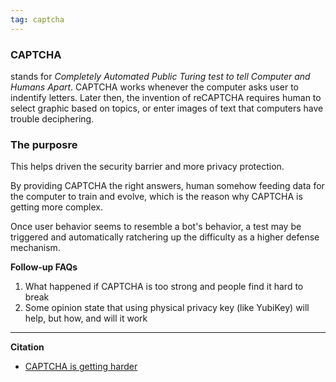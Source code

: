 ```yaml
---
tag: captcha
---
```



### CAPTCHA 
stands for *Completely Automated Public Turing test to tell Computer and Humans Apart*. CAPTCHA works whenever the computer asks user to indentify letters. Later then, the invention of reCAPTCHA requires human to select graphic based on topics, or enter images of text that computers have trouble deciphering. 

### The purposre
This helps driven the security barrier and more privacy protection. 

By providing CAPTCHA the right answers, human somehow feeding data for the computer to train and evolve, which is the reason why CAPTCHA is getting more complex. 

Once user behavior seems to resemble a bot's behavior, a test may be triggered and automatically ratchering up the difficulty as a higher defense mechanism.

**Follow-up FAQs**
1. What happened if CAPTCHA is too strong and people find it hard to break
2. Some opinion state that using physical privacy key (like YubiKey) will help, but how, and will it work

---

**Citation**
- [CAPTCHA is getting harder](https://www.vox.com/22436832/captchas-getting-harder-ai-artificial-intelligence)